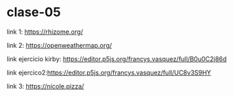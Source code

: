 # clase-05

link 1: <https://rhizome.org/></p>
link 2: <https://openweathermap.org/></p>
link ejercicio kirby: <https://editor.p5js.org/francys.vasquez/full/B0u0C2j86d></p>
link ejercico2:<https://editor.p5js.org/francys.vasquez/full/UC8v3S9HY></p>
link 3: <https://nicole.pizza/>
